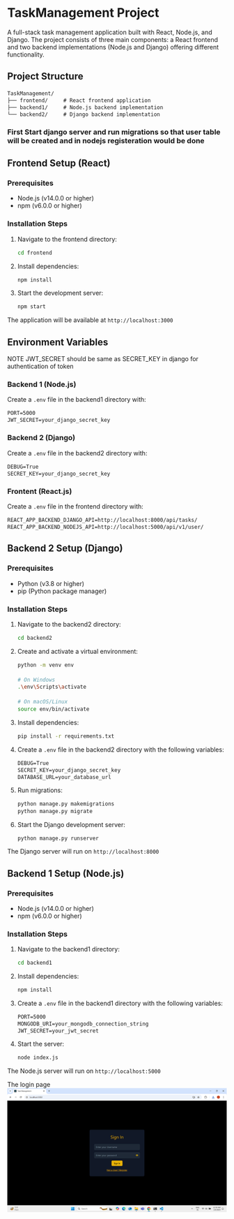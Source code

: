 # TaskManagement Project

A full-stack task management application built with React, Node.js, and Django. The project consists of three main components: a React frontend and two backend implementations (Node.js and Django) offering different functionality.

## Project Structure

```
TaskManagement/
├── frontend/     # React frontend application
├── backend1/     # Node.js backend implementation
└── backend2/     # Django backend implementation
```

### First Start django server and run migrations so that user table will be created and in nodejs registeration would be done

## Frontend Setup (React)

### Prerequisites
- Node.js (v14.0.0 or higher)
- npm (v6.0.0 or higher)

### Installation Steps
1. Navigate to the frontend directory:
   ```bash
   cd frontend
   ```

2. Install dependencies:
   ```bash
   npm install
   ```

3. Start the development server:
   ```bash
   npm start
   ```

The application will be available at `http://localhost:3000`

## Environment Variables

NOTE JWT_SECRET should be same as SECRET_KEY in django for authentication of token
### Backend 1 (Node.js)
Create a `.env` file in the backend1 directory with:
```
PORT=5000
JWT_SECRET=your_django_secret_key
```

### Backend 2 (Django)
Create a `.env` file in the backend2 directory with:
```
DEBUG=True
SECRET_KEY=your_django_secret_key
```
### Frontent (React.js)
Create a `.env` file in the frontend directory with:
```
REACT_APP_BACKEND_DJANGO_API=http://localhost:8000/api/tasks/
REACT_APP_BACKEND_NODEJS_API=http://localhost:5000/api/v1/user/
```

## Backend 2 Setup (Django)

### Prerequisites
- Python (v3.8 or higher)
- pip (Python package manager)

### Installation Steps
1. Navigate to the backend2 directory:
   ```bash
   cd backend2
   ```

2. Create and activate a virtual environment:
   ```bash
   python -m venv env
   
   # On Windows
   .\env\Scripts\activate
   
   # On macOS/Linux
   source env/bin/activate
   ```

3. Install dependencies:
   ```bash
   pip install -r requirements.txt
   ```

4. Create a `.env` file in the backend2 directory with the following variables:
   ```
   DEBUG=True
   SECRET_KEY=your_django_secret_key
   DATABASE_URL=your_database_url
   ```

5. Run migrations:
   ```bash
   python manage.py makemigrations
   python manage.py migrate
   ```

6. Start the Django development server:
   ```bash
   python manage.py runserver
   ```

The Django server will run on `http://localhost:8000`

## Backend 1 Setup (Node.js)

### Prerequisites
- Node.js (v14.0.0 or higher)
- npm (v6.0.0 or higher)

### Installation Steps
1. Navigate to the backend1 directory:
   ```bash
   cd backend1
   ```

2. Install dependencies:
   ```bash
   npm install
   ```

3. Create a `.env` file in the backend1 directory with the following variables:
   ```
   PORT=5000
   MONGODB_URI=your_mongodb_connection_string
   JWT_SECRET=your_jwt_secret
   ```

4. Start the server:
   ```bash
   node index.js
   ```

The Node.js server will run on `http://localhost:5000`



The login page
![Alt text](image.png)
